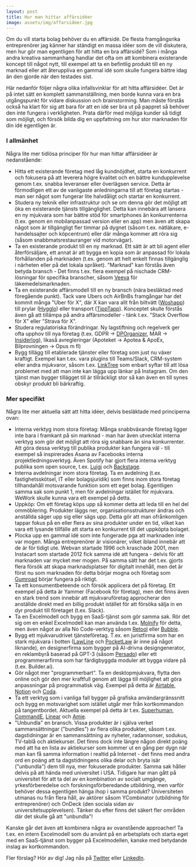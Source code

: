 ```yaml
---
layout: post
title: Hur man hittar affärsidéer
image: assets/img/affarsideer.jpg
---
```

Om du vill starta bolag behöver du en affärsidé. De flesta framgångsrika entreprenörer jag känner har ständigt en massa idéer som de vill diskutera, men hur gör man egentligen för att hitta en bra affärsidé? Som i många andra kreativa sammanhang handlar det ofta om att kombinera existerande koncept till något nytt, till exempel att ta en befintlig produkt till en ny marknad eller att återuppliva en gammal idé som skulle fungera bättre idag än den gjorde när den testades sist.

Här nedanför följer några olika infallsvinklar för att hitta affärsidéer. Det är på intet sätt en komplett sammanställning, men borde kunna vara en bra utgångspunkt för vidare diskussion och brainstorming. Man måste förstås också ha klart för sig att bara för att en idé ser bra ut på pappret så behöver den inte fungera i verkligheten. Prata därför med möjliga kunder så tidigt som möjligt, och försök bilda dig en uppfattning om hur stor marknaden för din idé egentligen är.

### I allmänhet
Några lite mer tidlösa principer för hur man hittar affärsidéer är nedanstående:
- Hitta ett existerande företag med låg kundnöjdhet, starta en konkurrent och fokusera på att leverera högre kvalitet och en bättre kundupplevelse genom t.ex. snabba leveranser eller överlägsen service. Detta är förmodligen ett av de vanligaste anledningarna till att företag startas - man ser något som fungerar lite halvdåligt och startar en konkurrent.
- Studera ny teknik eller infrastruktur och se om denna gör det möjligt att öka en existerande tjänsts tillgänglighet. Detta kan innebära att lansera en ny mjukvara som har bättre stöd för smartphones än konkurrenterna (t.ex. genom en mobilanpassad version eller en app) men även  att skapa något som är tillgängligt fler timmar på dygnet (såsom t.ex. nätläkare, e-handelssajter och köpcentrum) eller där många kommer att röra sig (såsom snabbmatsrestauranger vid motorvägar).
- Ta en existerande produkt till en ny marknad. Ett sätt är att bli agent eller återförsäljare, ett annat är att bygga en kopia som är anpassad för lokala förhållanden på marknaden (t.ex. genom att helt enkelt finnas tillgänglig i närheten eller på det lokala språket). "Marknad" kan förstås även betyda bransch - Det finns t.ex. flera exempel på nischade CRM-lösningar för specifika branscher, såsom [Veeva](http://www.veeva.com/) för läkemedelsmarknaden.
- Ta en existerande affärsmodell till en ny bransch (nära besläktad med föregående punkt). Tack vare Ubers och AirBnBs framgångar har det kommit många "Uber för X", där X kan vara allt från biltvätt ([Woshapp](http://www.woshapp.com/)) till prylar ([Hygglo](http://www.hygglo.se/)) eller transport ([TippTapp](http://www.tipptapp.com/)). Konceptet skulle förstås även gå att tillämpa på andra affärsmodeller - tänk t.ex. "Stack Overflow för X" eller "Strava för X".
- Studera regulatoriska förändringar. Ny lagstiftning och regelverk ger ofta upphov till nya företag (t.ex. GDPR -> [DPOrganizer](http://www.dporganizer.com), MAR -> [Insiderlog](https://www.insiderlog.se/)), likaså avregleringar (Apoteket -> Apotea & ApoEx, Bilprovningen -> Opus m fl)
- Bygg tillägg till etablerade tjänster eller företag som just nu växer kraftigt. Exempel kan t.ex. vara plugins till Teams/Slack, CRM-system eller andra mjukvaror, såsom t.ex. [LinkTree](http://www.linktr.ee/) som enbart syftar till att lösa problemet med att man inte kan lägga upp länkar på Instagram. Om den tjänst man bygger tillägget till är tillräckligt stor så kan även en till synes obskyr produkt bli bärkraftig.

### Mer specifikt
Några lite mer aktuella sätt att hitta idéer, delvis besläktade med principerna ovan:
- Interna verktyg inom stora företag: Många snabbväxande företag ligger inte bara i framkant på sin marknad - man har även utvecklat interna verktyg som gör det möjligt att röra sig snabbare än sina konkurrenter. Att göra dessa verktyg till publika produkter kan fungera väl - till exempel så inspirerades Asana av Facebooks interna projektledningsverktyg. Även Spotify har gjort flera interna verktyg publika som open source, t.ex. [Luigi](https://github.com/spotify/luigi) och [Backstage](https://github.com/backstage/backstage).
- Interna avdelningar inom stora företag. Ta en avdelning (t.ex. fastighetsskötsel, IT eller bolagsjuridik) som finns inom stora företag tillhandahåll motsvarande funktion som ett eget bolag. Egentligen samma sak som punkt 1, men för avdelningar istället för mjukvara. WeWork skulle kunna vara ett exempel på detta.
- Uppköp: Om ett företag köps upp så kommer detta att leda till en hel del ommöblering. Produkter läggs ner, organisationsstrukturer ändras och anställda säger upp sig eller sägs upp. Detta gör att man ofrånkomligen tappar fokus på en eller flera av sina produkter under en tid, vilket kan vara ett lysande tillfälle att starta en konkurrent till det uppköpta bolaget.
- Plocka upp en gammal idé som inte fungerade pga att marknaden inte var mogen. Många entreprenörer är visionärer, vilket ibland innebär att de är för tidigt ute. Webvan startade 1996 och kraschade 2001, men Instacart som startade 2012 fick samma idé att fungera - delvis för att marknaden var mycket mer mogen. På samma sätt har det t.ex. gjorts flera försök att skapa marknadsplatser för digitalt innehåll, men det är först nu som marknaden för detta börjar mogna och företag som [Gumroad](http://www.gumroad.com/) börjar fungera på riktigt.
- Ta ett konsumentbeteende och försök applicera det på företag. Ett exempel på detta är Yammer (Facebook för företag), men det finns även en stark trend som innebär att mjukvaruföretag approcherar den anställde direkt med en billig produkt istället för att försöka sälja in en dyr produkt till företaget (t.ex. Slack).
- Ta en Excelmodell och bygg en SaaS-tjänst som gör samma sak. Rör det sig om en enkel Excelmodell kan man använda t.ex. [Molnify](http://www.molnify.com/) för detta, men även något av alla No Code-verktyg såsom [Retool](http://www.retool.com/) eller [Bubble](http://www.bubble.io/).
- Bygg ett mjukvarudrivet tjänsteföretag. T.ex. en juristfirma som har en stark mjukvara i botten ([LawLine](http://www.lawline.se/) och [PocketLaw](http://www.pockerlaw.se) är inne på något liknande), en designerfirma som bygger på AI-drivna designgenerator, en reklambyrå baserad på GPT-3 (såsom [Persado](https://www.persado.com/)) eller ett programmerarfirma som har färdigbyggda moduler att bygga vidare på (t.ex. Builder.ai).
- Gör något mer "programmerbart". Ta en desktopmjukvara, flytta den online och gör den mer kraftfull genom att lägga till möjlighet att göra anpassningar på programmatisk väg. Exempel på detta är [Airtable](http://www.airtable.com/), [Notion](http://www.notion.so/) och [Coda](http://www.coda.io/).
- Ta ett verktyg som i vanliga fall bygger på grafiska användargränssnitt och bygg en motsvarighet som istället utgår mer från kortkommandon på tangentbordet. Aktuella exempel på detta är t.ex. [Superhuman](http://www.superhuman.com/), [CommandE](http://www.getcommande.com), [Linear](http://www.linear.app/) och [Amie](http://www.amie.so/).
- "Unbundla" en bransch. Vissa produkter är i själva verket sammansättningar ("bundles") av flera olika produkter, såsom t.ex. dagstidningar är en sammansättning av nyheter, radannonser, sodukus, TV-tablå och aktiekurser. Det finns dock inte längre någon direkt poäng med att ha en lista av aktiekurser som kommer ut en gång per dygn när man kan få samma information i realtid på Internet - det finns med andra ord en poäng att ta dagstidningens olika delar och bryta isär ("unbundla") dem till nya, mer fokuserade produkter. Samma sak håller delvis på att hända med universitet i USA. Tidigare har man gått på universitet för att ta del av en kombination av socialt umgänge, yrkesförberedelse och forskningsförberedande utbildning, men varför behöver dessa egentligen hänga ihop i samma produkt? Universiteten utmanas nu från flera håll, av aktörer såsom YCombinator (utbildning för entreprenörer) och OnDeck (den sociala sidan av universitetsupplevelsen). Tänker du efter finns det säkert fler områden där det skulle gå att "unbundla"!

Kanske går det även att kombinera några av ovanstående approacher! Ta t.ex. en intern Excelmodell som du använt på en arbetsplats och starta eget med en SaaS-tjänst som bygger på Excelmodellen, kanske med betydande inslag av kortkommandon.

Fler förslag? Hör av dig! Jag nås på [Twitter](https://twitter.com/JensBackbom) eller [LinkedIn](https://www.linkedin.com/in/jensbackbom/).
